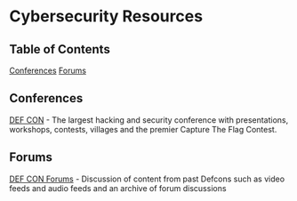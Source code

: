# Cybersecurity Resources


## Table of Contents
  [Conferences](#conferences)
  [Forums](#Forums)







## Conferences

[DEF CON](https://defcon.org/) - The largest hacking and security conference with presentations, workshops, contests, villages and the premier Capture The Flag Contest.


## Forums
[DEF CON Forums](https://forum.defcon.org/) - Discussion of content from past Defcons such as video feeds and audio feeds and an archive of forum discussions







